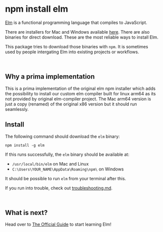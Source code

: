 # npm install elm

[Elm](https://elm-lang.org) is a functional programming language that compiles to JavaScript.

There are installers for Mac and Windows available [here](https://github.com/elm/compiler/releases/tag/0.19.1). There are also binaries for direct download. These are the most reliable ways to install Elm.

This package tries to download those binaries with `npm`. It is sometimes used by people intergating Elm into existing projects or workflows.

<br/>

## Why a prima implementation
This is a prima implementation of the original elm npm installer which adds the possibility to install our custom elm compiler built for linux arm64 as its not provided by original elm-compiler project.
The Mac arm64 version is just a copy (renamed) of the original x86 version but it should run seamlessly.


## Install

The following command should download the `elm` binary:

```
npm install -g elm
```

If this runs successfully, the `elm` binary should be available at:

- `/usr/local/bin/elm` on Mac and Linux
- `C:\Users\YOUR_NAME\AppData\Roaming\npm\` on Windows

It should be possible to run `elm` from your terminal after this.

If you run into trouble, check out [troubleshooting.md](troubleshooting.md).

<br/>


## What is next?

Head over to [The Official Guide](https://guide.elm-lang.org/) to start learning Elm!
